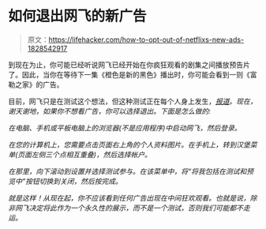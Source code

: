 # 如何退出网飞的新广告

> 原文：<https://lifehacker.com/how-to-opt-out-of-netflixs-new-ads-1828542917>

到现在为止，你可能已经听说网飞已经开始在你疯狂观看的剧集之间播放预告片了。因此，当你在等待下一集《橙色是新的黑色》播出时，你可能会看到一则《富勒之家》的广告。



目前，网飞只是在测试这个想法，但这种测试正在每个人身上发生，[*报道*](https://www.cnet.com/how-to/you-can-opt-out-of-netflixs-new-ads-heres-how/)*。现在，谢天谢地，如果你不想看广告，你可以选择退出。下面是怎么做的:* 

*在电脑、手机或平板电脑上的浏览器(不是应用程序)中启动网飞，然后登录。* 

*在您的计算机上，您需要点击页面右上角的个人资料图片。在手机上，转到汉堡菜单(页面左侧三个点相互重叠)，然后选择帐户。* 

*在那里，向下滚动到设置并选择测试参与。在该菜单中，将“将我包括在测试和预览中”按钮切换到关闭，然后按完成。* 

*就是这样！从现在起，你不应该看到任何广告出现在中间狂欢观看。也就是说，除非网飞决定将此作为一个永久性的展示，而不是一个测试，否则我们可能都不走运。*